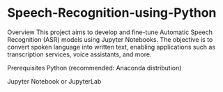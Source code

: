 # Speech-Recognition-using-Python
Overview
This project aims to develop and fine-tune Automatic Speech Recognition (ASR) models using Jupyter Notebooks. The objective is to convert spoken language into written text, enabling applications such as transcription services, voice assistants, and more.


Prerequisites
Python (recommended: Anaconda distribution)

Jupyter Notebook or JupyterLab
